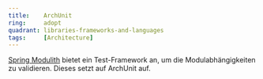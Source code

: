 ```yaml
---
title:    ArchUnit  
ring:     adopt  
quadrant: libraries-frameworks-and-languages
tags:     [Architecture]
---
```


[Spring Modulith][springModulith] bietet ein Test-Framework an, um die Modulabhängigkeiten zu validieren. Dieses setzt auf ArchUnit auf.

[springModulith]: https://spring.io/projects/spring-modulith
